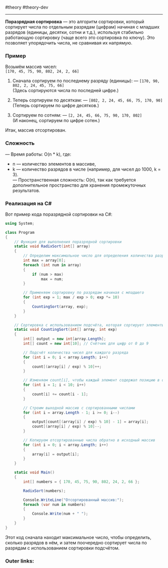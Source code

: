 #theory #theory-dev
 
---
**Поразрядная сортировка** — это алгоритм сортировки, который сортирует числа по отдельным разрядам (цифрам) начиная с младших разрядов (единицы, десятки, сотни и т.д.), используя стабильно работающую сортировку (чаще всего это сортировка по ключу). Это позволяет упорядочить числа, не сравнивая их напрямую.

### **Пример**

Возьмём массив чисел:  
`[170, 45, 75, 90, 802, 24, 2, 66]`

1. Сначала сортируем по последнему разряду (единицы): — `[170, 90, 802, 2, 24, 45, 75, 66]`  
    (Здесь сортируются числа по последней цифре.)
    
2. Теперь сортируем по десяткам: — `[802, 2, 24, 45, 66, 75, 170, 90]`  
    (Теперь сортируем по цифре десятков.)
    
3. Сортируем по сотням: — `[2, 24, 45, 66, 75, 90, 170, 802]`  
    (И наконец, сортируем по цифре сотен.)
    

Итак, массив отсортирован.

### **Сложность**

— Время работы: O(n * k), где:

- n — количество элементов в массиве,
- k — количество разрядов в числе (например, для чисел до 1000, k = 3).  
    — Пространственная сложность: O(n), так как требуется дополнительное пространство для хранения промежуточных результатов.

### **Реализация на C#**

Вот пример кода поразрядной сортировки на C#:

```csharp
using System;

class Program
{
    // Функция для выполнения поразрядной сортировки
    static void RadixSort(int[] array)
    {
        // Определим максимальное число для определения количества разрядов
        int max = array[0];
        foreach (int num in array)
        {
            if (num > max)
                max = num;
        }

        // Применяем сортировку по разрядам начиная с младшего
        for (int exp = 1; max / exp > 0; exp *= 10)
        {
            CountingSort(array, exp);
        }
    }

    // Сортировка с использованием подсчёта, которая сортирует элементы по текущему разряду
    static void CountingSort(int[] array, int exp)
    {
        int[] output = new int[array.Length];
        int[] count = new int[10]; // Счётчик для цифр от 0 до 9

        // Подсчёт количества чисел для каждого разряда
        for (int i = 0; i < array.Length; i++)
        {
            count[(array[i] / exp) % 10]++;
        }

        // Изменяем count[i], чтобы каждый элемент содержал позицию в output[]
        for (int i = 1; i < 10; i++)
        {
            count[i] += count[i - 1];
        }

        // Строим выходной массив с сортированными числами
        for (int i = array.Length - 1; i >= 0; i--)
        {
            output[count[(array[i] / exp) % 10] - 1] = array[i];
            count[(array[i] / exp) % 10]--;
        }

        // Копируем отсортированные числа обратно в исходный массив
        for (int i = 0; i < array.Length; i++)
        {
            array[i] = output[i];
        }
    }

    static void Main()
    {
        int[] numbers = { 170, 45, 75, 90, 802, 24, 2, 66 };

        RadixSort(numbers);

        Console.WriteLine("Отсортированный массив:");
        foreach (var num in numbers)
        {
            Console.Write(num + " ");
        }
    }
}
```

Этот код сначала находит максимальное число, чтобы определить, сколько разрядов в нём, и затем поочередно сортирует числа по разрядам с использованием сортировки подсчётом.

### Outer links:

